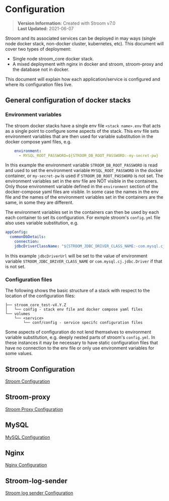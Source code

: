 # Configuration

> **Version Information:** Created with Stroom v7.0  
> **Last Updated:** 2021-06-07

Stroom and its associated services can be deployed in may ways (single node docker stack, non-docker cluster, kubernetes, etc).
This document will cover two types of deployment:

* Single node stroom_core docker stack.
* A mixed deployment with nginx in docker and stroom, stroom-proxy and the database not in docker.

This document will explain how each application/service is configured and where its configuration files live.


## General configuration of docker stacks

### Environment variables

The stroom docker stacks have a single env file `<stack name>.env` that acts as a single point to configure some aspects of the stack.
This env file sets environment variables that are then used for variable substitution in the docker compose yaml files, e.g.

```yaml
    environment:
      - MYSQL_ROOT_PASSWORD=${STROOM_DB_ROOT_PASSWORD:-my-secret-pw}
```

In this example the environment variable `STROOM_DB_ROOT_PASSWORD` is read and used to set the environment variable `MYSQL_ROOT_PASSWORD` in the docker container, or `my-secret-pw` is used if `STROOM_DB_ROOT_PASSWORD` is not set.
The environment variables set in the env file are NOT visible in the containers.
Only those environment variable defined in the `environment` section of the docker-compose yaml files are visible.
In some case the names in the env file and the names of the environment variables set in the containers are the same, in some they are different.

The environment variables set in the containers can then be used by each each container to set its configuration.
For exmple stroom's `config.yml` file also uses variable substitution, e.g.

```yaml
appConfig:
  commonDbDetails:
    connection:
    jdbcDriverClassName: "${STROOM_JDBC_DRIVER_CLASS_NAME:-com.mysql.cj.jdbc.Driver}"
```

In this example `jdbcDriverUrl` will be set to the value of environment variable `STROOM_JDBC_DRIVER_CLASS_NAME` or `com.mysql.cj.jdbc.Driver` if that is not set.

### Configuration files

The following shows the basic structure of a stack with respect to the location of the configuration files:

```
├── stroom_core_test-vX.Y.Z
│   └── config - stack env file and docker compose yaml files
└── volumes
    └── <service>
        └── conf/config - service specifc configuration files
```

Some aspects of configuration do not lend themselves to environment variable substitution, e.g. deeply nested parts of stroom's `config.yml`.
In these instances it may be necessary to have static configuration files that have no connection to the env file or only use environment variables for some values.


## Stroom Configuration

[Stroom Configuration](./configuring-stroom.md)



## Stroom-proxy

[Stroom Proxy Configuration](./configuring-stroom-proxy.md)


## MySQL

[MySQL Configuration](./configuring-mysql.md)



## Nginx

[Nginx Configuration](./configuring-nginx.md)


## Stroom-log-sender

[Stroom log sender Configuration](./configuring-stroom-log-sender.md)







